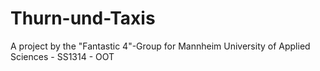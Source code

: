 Thurn-und-Taxis
===============

A project by the "Fantastic 4"-Group for
Mannheim University of Applied Sciences - SS1314 - OOT

